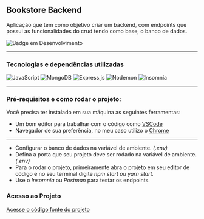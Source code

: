  
## Bookstore Backend

Aplicação que tem como objetivo criar um backend, com endpoints que possui as funcionalidades do crud tendo como base, o banco de dados.

![Badge em Desenvolvimento](http://img.shields.io/static/v1?label=STATUS&message=EM%20DESENVOLVIMENTO&color=GREEN&style=for-the-badge) 
 <hr>

### Tecnologias e dependências utilizadas 

![JavaScript](https://img.shields.io/badge/javascript-%23323330.svg?style=for-the-badge&logo=javascript&logoColor=%23F7DF1E)
![MongoDB](https://img.shields.io/badge/MongoDB-%234ea94b.svg?style=for-the-badge&logo=mongodb&logoColor=white)
![Express.js](https://img.shields.io/badge/express.js-%23404d59.svg?style=for-the-badge&logo=express&logoColor=%2361DAFB)
![Nodemon](https://img.shields.io/badge/NODEMON-%23323330.svg?style=for-the-badge&logo=nodemon&logoColor=%BBDEAD)
![Insomnia](https://img.shields.io/badge/Insomnia-black?style=for-the-badge&logo=insomnia&logoColor=5849BE)
<hr>

### Pré-requisitos e como rodar o projeto:

  Você precisa ter instalado em sua máquina as seguintes ferramentas:<br>
- Um bom editor para trabalhar com o código como [VSCode](https://code.visualstudio.com/)<br>
- Navegador de sua preferência, no meu caso utilizo o [Chrome](https://www.google.com/intl/pt-BR/chrome/)<br>

<hr>

- Configurar o banco de dados na variável de ambiente.<i> (.env)</i><br>
- Defina a porta que seu projeto deve ser rodado na variável de ambiente.<i> (.env)</i><br>
- Para o rodar o projeto, primeiramente abra o projeto em seu editor de código e no seu terminal digite <i>npm start ou yarn start.</i><br>
- Use o <i>Insomnia</i> ou <i>Postman</i> para testar os endpoints. 

### Acesso ao Projeto

 [Acesse o código fonte do projeto](https://github.com/matheushenriquecsb/bookstore-backend) 
     


